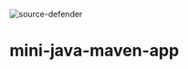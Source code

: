 ![source-defender](https://s3-us-west-2.amazonaws.com/source-defender-shared-resources-badges-us-west-2/bigspotteddog/mini-java-maven-app/source-defender.svg)

# mini-java-maven-app
